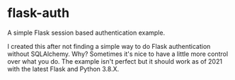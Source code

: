 # flask-auth
A simple Flask session based authentication example.

I created this after not finding a simple way to do Flask authentication without SQLAlchemy.  Why?  Sometimes it's nice to have a little more control over what you do.  The example isn't perfect but it should work as of 2021 with the latest Flask and Python 3.8.X.

